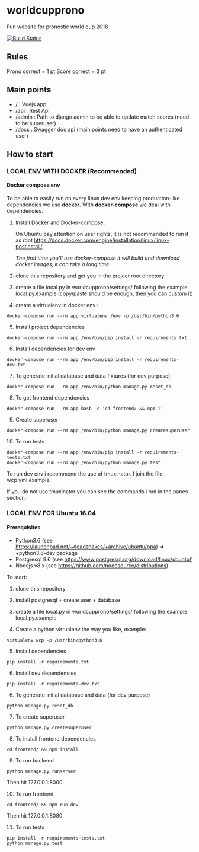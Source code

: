 # worldcupprono

Fun website for pronostic world cup 2018

[![Build Status](https://travis-ci.org/raisou/worldcupprono.svg?branch=master)](https://travis-ci.org/raisou/worldcupprono)

## Rules

Prono correct = 1 pt
Score correct = 3 pt

## Main points

- / : Vuejs app
- /api : Rest Api
- /admin : Path to django admin to be able to update match scores (need to be superuser)
- /docs : Swagger doc api (main points need to have an authenticated user)

## How to start

### LOCAL ENV WITH DOCKER (Recommended)

#### Docker compose env

To be able to easily run on every linux dev env keeping production-like dependencies we use **docker**. With **docker-compose** we deal with dependencies.

1. Install Docker and Docker-compose.

    On Ubuntu pay attention on user rights, it is not recommended to run it as root https://docs.docker.com/engine/installation/linux/linux-postinstall/

    *The first time you'll use docker-compose it will build and download docker images, it can take a long time*

2. clone this repository and get you in the project root directory

3. create a file local.py in worldcupprono/settings/ following the example local.py.example (copy/paste should be enough, then you can custom it)

4. create a virtualenv in docker env :
```
docker-compose run --rm app virtualenv /env -p /usr/bin/python3.6
```

5. Install project dependencies
```
docker-compose run --rm app /env/bin/pip install -r requirements.txt
```

6. Install dependencies for dev env
```
docker-compose run --rm app /env/bin/pip install -r requirements-dev.txt
```

7. To generate initial database and data fixtures (for dev purpose)
```
docker-compose run --rm app /env/bin/python manage.py reset_db
```

8. To get frontend dependencies
```
docker-compose run --rm app bash -c 'cd frontend/ && npm i'
```

9. Create superuser
```
docker-compose run --rm app /env/bin/python manage.py createsuperuser
```

10. To run tests
```
docker-compose run --rm app /env/bin/pip install -r requirements-tests.txt
docker-compose run --rm app /env/bin/python manage.py test
```

To run dev env i recommend the use of tmuxinator. I join the file wcp.yml.example.

If you do not use tmuxinator you can see the commands i run in the panes section.

### LOCAL ENV FOR Ubuntu 16.04

#### Prerequisites
- Python3.6 (see https://launchpad.net/~deadsnakes/+archive/ubuntu/ppa)
    => +python3.6-dev package
- Postgresql 9.6 (see https://www.postgresql.org/download/linux/ubuntu/)
- Nodejs v8.x (see https://github.com/nodesource/distributions)

To start:

1. clone this repository

2. install postgresql + create user + database

3. create a file local.py in worldcupprono/settings/ following the example local.py.example

4. Create a python virtualenv the way you like, example:
```
virtualenv wcp -p /usr/bin/python3.6
```

5. Install dependencies
```
pip install -r requirements.txt
```

6. Install dev dependencies
```
pip install -r requirements-dev.txt
```

6. To generate initial database and data (for dev purpose)
```
python manage.py reset_db
```

7. To create superuser
```
python manage.py createsuperuser
```

8. To install frontend dependencies
```
cd frontend/ && npm install
```

9. To run backend
```
python manage.py runserver
```
Then hit 127.0.0.1:8000

10. To run frontend
```
cd frontend/ && npm run dev
```
Then hit 127.0.0.1:8080

11. To run tests
```
pip install -r requirements-tests.txt
python manage.py test
```
